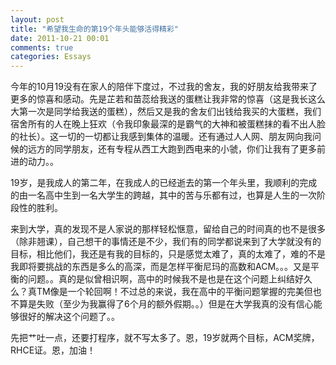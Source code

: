 ```yaml
---
layout: post
title: "希望我生命的第19个年头能够活得精彩"
date: 2011-10-21 00:01
comments: true
categories: Essays
--- 
```

今年的10月19没有在家人的陪伴下度过，不过我的舍友，我的好朋友给我带来了更多的惊喜和感动。先是芷若和苗蕊给我送的蛋糕让我非常的惊喜（这是我长这么大第一次是同学给我送的蛋糕），然后又是我的舍友们出钱给我买的大蛋糕，我们宿舍所有的人在晚上狂欢（令我印象最深的是霸气的大神和被蛋糕抹的看不出人脸的社长）。这一切的一切都让我感到集体的温暖。还有通过人人网、朋友网向我问候的远方的同学朋友，还有专程从西工大跑到西电来的小虢，你们让我有了更多前进的动力。。

19岁，是我成人的第二年，在我成人的已经逝去的第一个年头里，我顺利的完成的由一名高中生到一名大学生的跨越，其中的苦与乐都有过，也算是人生的一次阶段性的胜利。

来到大学，真的发现不是人家说的那样轻松惬意，留给自己的时间真的也不是很多（除非翘课），自己想干的事情还是不少，我们有的同学都说来到了大学就没有的目标，相比他们，我还是有我的目标的，只是感觉太难了，真的太难了，难的不是我即将要挑战的东西是多么的高深，而是怎样平衡尼玛的高数和ACM。。。又是平衡的问题。。真的是似曾相识啊，高中的时候我不是也是在这个问题上纠结好久么？真TM像是一个轮回啊！不过总的来说，我在高中的平衡问题掌握的完美但也不算是失败（至少为我赢得了6个月的额外假期。。）但是在大学我真的没有信心能够很好的解决这个问题了。。

先把艹吐一点，还要打程序，就不写太多了。恩，19岁就两个目标，ACM奖牌，RHCE证。恩，加油！